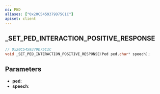 ```yaml
---
ns: PED
aliases: ["0x20C5459379D75C1C"]
apiset: client
---
```

## _SET_PED_INTERACTION_POSITIVE_RESPONSE

```c
// 0x20C5459379D75C1C
void _SET_PED_INTERACTION_POSITIVE_RESPONSE(Ped ped,char* speech);
```


## Parameters
* **ped**:
* **speech**: